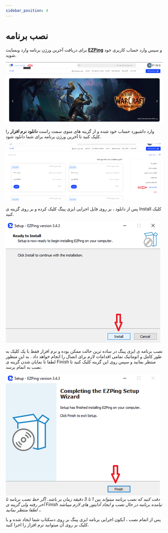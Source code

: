 ```yaml
---
sidebar_position: 4
---
```


# نصب برنامه


برای دریافت آخرین ورژن برنامه وارد وبسایت **[EZPing](http://ezping.ir/)** و سپس وارد حساب کاربری خود شوید.

![winver-run](./img/Login.png)


وارد داشبورد حساب خود شده و از گزینه های منوی سمت راست **دانلود نرم افزار** را کلیک کنید تا آخرین ورژن برنامه برای شما دانلود شود.

![winver-run](./img/Download-App.png)



پس از دانلود ، بر روی فایل اجرایی ایزی پینگ کلیک کرده و بر روی گزینه ی Install کلیک کنید.

![winver-run](./img/Click-On-Install.png)


نصب برنامه ی ایزی پینگ در ساده ترین حالت ممکن بوده و نرم افزار فقط با یک کلیک به طور کامل و اتوماتیک تمامی اقدامات لازم برای اتصال را انجام خواهد داد . به این منظور لطفا تا نمایان شدن گزینه ی Finish منتظر بمانید و سپس روی این گزینه کلیک کنید تا نصب به اتمام برسد.


![winver-run](./img/Finish-Install.png) 
_دقت کنید که نصب برنامه میتواند بین 1 تا 3 دقیقه زمان بر باشد. اگر خط نصب برنامه تا آخر رفته ولی گزینه ی Finish نیامده برنامه در حال نصب و ایجاد آداپتور های لازم میباشد ، لطفا منتظر بمانید._




پس از اتمام نصب ، آیکون اجرایی برنامه ایزی پینگ بر روی دسکتاپ شما ایجاد شده و با کلیک بر روی آن میتوانید نرم افزار را اجرا کنید.

